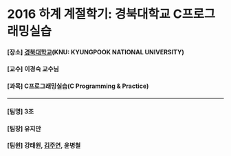 # 2016 하계 계절학기: 경북대학교 C프로그래밍실습
<h4> [장소] <a href="https://www.knu.ac.kr">경북대학교</a>(KNU: KYUNGPOOK NATIONAL UNIVERSITY) </h4>
<h4> [교수] 이경숙 교수님 </h4>
<h4> [과목] C프로그래밍실습(C Programming & Practice) </h4>
<hr>
<h4> [팀명] 3조</h4>
<h4> [팀장] 유지만 </h4>
<h4> [팀원] 강태원, <a href="https://github.com/jysaa5">김주연</a>, 윤병철 </h4>
